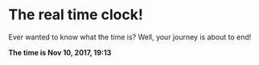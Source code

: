 # The real time clock!

Ever wanted to know what the time is? Well, your journey is about to end!

**The time is Nov 10, 2017, 19:13**